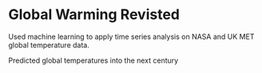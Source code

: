 # Global Warming Revisted

Used machine learning to apply time series analysis on NASA and UK MET global temperature data. 

Predicted global temperatures into the next century
